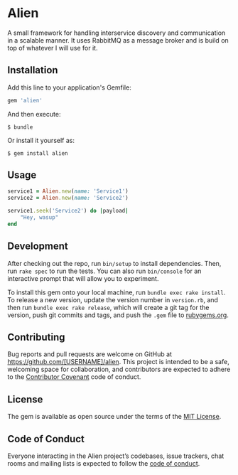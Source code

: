 # Alien

A small framework for handling interservice discovery and communication in a scalable manner. It uses RabbitMQ as a message broker and is build on top of whatever I will use for it.

## Installation

Add this line to your application's Gemfile:

```ruby
gem 'alien'
```

And then execute:

    $ bundle

Or install it yourself as:

    $ gem install alien

## Usage

```ruby
service1 = Alien.new(name: 'Service1')
service2 = Alien.new(name: 'Service2')

service1.seek('Service2') do |payload|
	"Hey, wasup"
end

```

## Development

After checking out the repo, run `bin/setup` to install dependencies. Then, run `rake spec` to run the tests. You can also run `bin/console` for an interactive prompt that will allow you to experiment.

To install this gem onto your local machine, run `bundle exec rake install`. To release a new version, update the version number in `version.rb`, and then run `bundle exec rake release`, which will create a git tag for the version, push git commits and tags, and push the `.gem` file to [rubygems.org](https://rubygems.org).

## Contributing

Bug reports and pull requests are welcome on GitHub at https://github.com/[USERNAME]/alien. This project is intended to be a safe, welcoming space for collaboration, and contributors are expected to adhere to the [Contributor Covenant](http://contributor-covenant.org) code of conduct.

## License

The gem is available as open source under the terms of the [MIT License](https://opensource.org/licenses/MIT).

## Code of Conduct

Everyone interacting in the Alien project’s codebases, issue trackers, chat rooms and mailing lists is expected to follow the [code of conduct](https://github.com/[USERNAME]/alien/blob/master/CODE_OF_CONDUCT.md).
